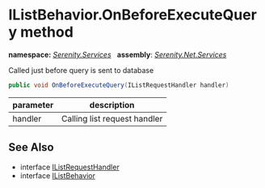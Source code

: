 # IListBehavior.OnBeforeExecuteQuery method
**namespace:** *[Serenity.Services](../../README.md#serenity.services-namespace)*   **assembly**: *[Serenity.Net.Services](../../README.md)*

Called just before query is sent to database

```csharp
public void OnBeforeExecuteQuery(IListRequestHandler handler)
```

| parameter | description |
| --- | --- |
| handler | Calling list request handler |

## See Also

* interface [IListRequestHandler](../IListRequestHandler.md)
* interface [IListBehavior](../IListBehavior.md)
